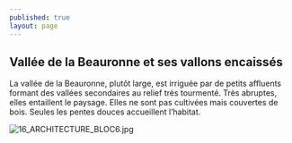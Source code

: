 ```yaml
---
published: true
layout: page
---
```

## Vallée de la Beauronne et ses vallons encaissés

La vallée de la Beauronne, plutôt large, est irriguée par de petits affluents formant des vallées secondaires au relief très tourmenté. Très abruptes, elles entaillent le paysage. Elles ne sont pas cultivées mais couvertes de bois. Seules les pentes douces accueillent l’habitat.

![16_ARCHITECTURE_BLOC6.jpg]({{site.baseurl}}/data/images/16/architecture/16_ARCHITECTURE_BLOC6.jpg)
